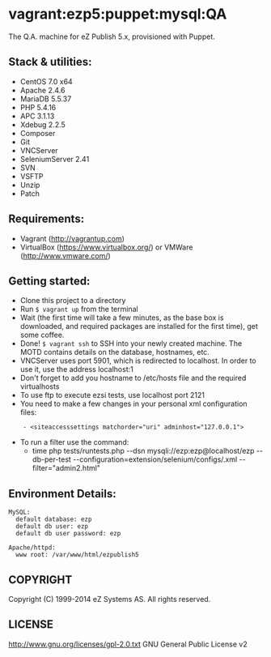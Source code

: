 # vagrant:ezp5:puppet:mysql:QA

The Q.A. machine for eZ Publish 5.x, provisioned with Puppet.

## Stack & utilities:

- CentOS 7.0 x64
- Apache 2.4.6
- MariaDB 5.5.37
- PHP 5.4.16
- APC 3.1.13
- Xdebug 2.2.5
- Composer
- Git
- VNCServer
- SeleniumServer 2.41
- SVN
- VSFTP
- Unzip
- Patch

## Requirements:

- Vagrant (http://vagrantup.com)
- VirtualBox (https://www.virtualbox.org/) or VMWare (http://www.vmware.com/)

## Getting started:

- Clone this project to a directory 
- Run `$ vagrant up` from the terminal
- Wait (the first time will take a few minutes, as the base box is downloaded, and required packages are installed for the first time), get some coffee.
- Done! `$ vagrant ssh` to SSH into your newly created machine. The MOTD contains details on the database, hostnames, etc.
- VNCServer uses port 5901, which is redirected to localhost. In order to use it, use the address localhost:1
- Don't forget to add you hostname to /etc/hosts file and the required virtualhosts
- To use ftp to execute ezsi tests, use localhost port 2121
- You need to make a few changes in your personal xml configuration files:

```    
    - <siteaccesssettings matchorder="uri" adminhost="127.0.0.1">
```
- To run a filter use the command:
    - time php tests/runtests.php --dsn mysqli://ezp:ezp@localhost/ezp --db-per-test --configuration=extension/selenium/configs/<CONFIGURATION>.xml --filter="admin2.html"


## Environment Details:

```
MySQL:
  default database: ezp
  default db user: ezp
  default db user password: ezp

Apache/httpd:
  www root: /var/www/html/ezpublish5
```

## COPYRIGHT
Copyright (C) 1999-2014 eZ Systems AS. All rights reserved.

## LICENSE
http://www.gnu.org/licenses/gpl-2.0.txt GNU General Public License v2
